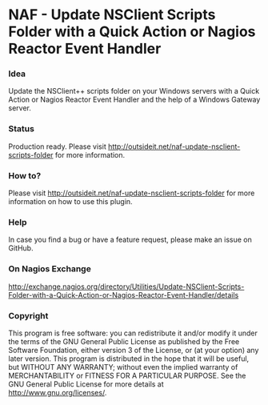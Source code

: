 # NAF - Update NSClient Scripts Folder with a Quick Action or Nagios Reactor Event Handler

### Idea

Update the NSClient++ scripts folder on your Windows servers with a Quick Action or Nagios Reactor Event Handler and the help of a Windows 
Gateway server.

### Status

Production ready. Please visit http://outsideit.net/naf-update-nsclient-scripts-folder for more information.

### How to?

Please visit http://outsideit.net/naf-update-nsclient-scripts-folder for more information on how to use this plugin.

### Help

In case you find a bug or have a feature request, please make an issue on GitHub.

### On Nagios Exchange

http://exchange.nagios.org/directory/Utilities/Update-NSClient-Scripts-Folder-with-a-Quick-Action-or-Nagios-Reactor-Event-Handler/details

### Copyright

This program is free software: you can redistribute it and/or modify it under the terms of the GNU General Public 
License as published by the Free Software Foundation, either version 3 of the License, or (at your option) any later 
version. This program is distributed in the hope that it will be useful, but WITHOUT ANY WARRANTY; without even the 
implied warranty of MERCHANTABILITY or FITNESS FOR A PARTICULAR PURPOSE. See the GNU General Public License for more 
details at <http://www.gnu.org/licenses/>.